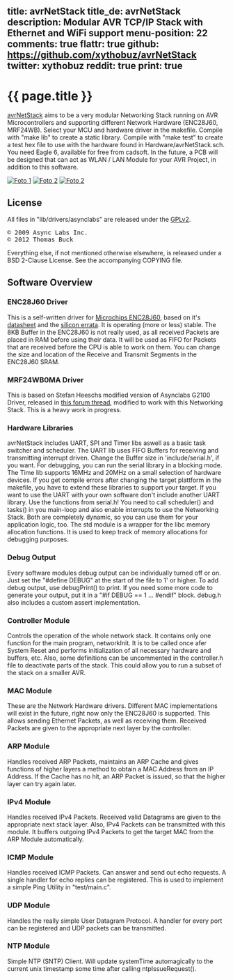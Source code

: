 title: avrNetStack
title_de: avrNetStack
description: Modular AVR TCP/IP Stack with Ethernet and WiFi support
menu-position: 22
comments: true
flattr: true
github: https://github.com/xythobuz/avrNetStack
twitter: xythobuz
reddit: true
print: true
---

# {{ page.title }}

[avrNetStack][github] aims to be a very modular Networking Stack running on AVR Microcontrollers and supporting different Network Hardware (ENC28J60, MRF24WB).
Select your MCU and hardware driver in the makefile.
Compile with "make lib" to create a static library.
Compile with "make test" to create a test hex file to use with the hardware found in Hardware/avrNetStack.sch. You need Eagle 6, available for free from cadsoft.
In the future, a PCB will be designed that can act as WLAN / LAN Module for your AVR Project, in addition to this software.

[![Foto 1][f1s]][f1]
[![Foto 2][f2s]][f2]
[![Foto 2][f3s]][f3]

## License

All files in "lib/drivers/asynclabs" are released under the [GPLv2][gplv2].

<pre>
&copy; 2009 Async Labs Inc.
&copy; 2012 Thomas Buck
</pre>

Everything else, if not mentioned otherwise elsewhere, is released under a BSD 2-Clause License. See the accompanying COPYING file.

## Software Overview

### ENC28J60 Driver

This is a self-written driver for [Microchips ENC28J60][enc], based on it's [datasheet][datasheet] and the [silicon errata][errata]. It is operating (more or less) stable.
The 8KB Buffer in the ENC28J60 is not really used, as all received Packets are placed in RAM before using their data. It will be used as FIFO for Packets that are received before the CPU is able to work on them.
You can change the size and location of the Receive and Transmit Segments in the ENC28J60 SRAM.

### MRF24WB0MA Driver

This is based on Stefan Heeschs modified version of Asynclabs G2100 Driver, released in [this forum thread][forum], modified to work with this Networking Stack. This is a heavy work in progress.

### Hardware Libraries

avrNetStack includes UART, SPI and Timer libs aswell as a basic task switcher and scheduler.
The UART lib uses FIFO Buffers for receiving and transmitting interrupt driven. Change the Buffer size in 'include/serial.h', if you want. For debugging, you can run the serial library in a blocking mode.
The Time lib supports 16MHz and 20MHz on a small selection of hardware devices. If you get compile errors after changing the target plattform in the makefile, you have to extend these libraries to support your target.
If you want to use the UART with your own software don't include another UART library. Use the functions from serial.h!
You need to call scheduler() and tasks() in you main-loop and also enable interrupts to use the Networking Stack. Both are completely dynamic, so you can use them for your application logic, too.
The std module is a wrapper for the libc memory allocation functions. It is used to keep track of memory allocations for debugging purposes.

### Debug Output

Every software modules debug output can be individually turned off or on. Just set the "#define DEBUG" at the start of the file to 1' or higher. To add debug output, use debugPrint() to print. If you need some more code to generate your output, put it in a "#if DEBUG == 1 ... #endif" block.
debug.h also includes a custom assert implementation.

### Controller Module

Controls the operation of the whole network stack. It contains only one function for the main program, networkInit. It is to be called once afer System Reset and performs initialization of all necessary hardware and buffers, etc. Also, some definitions can be uncommented in the controller.h file to deactivate parts of the stack. This could allow you to run a subset of the stack on a smaller AVR.

### MAC Module

These are the Network Hardware drivers. Different MAC implementations will exist in the future, right now only the ENC28J60 is supported. This allows sending Ethernet Packets, as well as receiving them. Received Packets are given to the appropriate next layer by the controller.

### ARP Module

Handles received ARP Packets, maintains an ARP Cache and gives functions of higher layers a method to obtain a MAC Address from an IP Address.
If the Cache has no hit, an ARP Packet is issued, so that the higher layer can try again later.

### IPv4 Module

Handles received IPv4 Packets. Received valid Datagrams are given to the appropriate next stack layer. Also, IPv4 Packets can be transmitted with this module.
It buffers outgoing IPv4 Packets to get the target MAC from the ARP Module automatically.

### ICMP Module

Handles received ICMP Packets. Can answer and send out echo requests.
A single handler for echo replies can be registered. This is used to implement a simple Ping Utility in "test/main.c".

### UDP Module

Handles the really simple User Datagram Protocol. A handler for every port can be registered and UDP packets can be transmitted.

### NTP Module

Simple NTP (SNTP) Client. Will update systemTime automagically to the current unix timestamp some time after calling ntpIssueRequest().

 [github]: https://github.com/xythobuz/avrNetStack
 [gplv2]: http://www.gnu.org/licenses/gpl-2.0.html
 [enc]: http://www.microchip.com/wwwproducts/Devices.aspx?dDocName=en022889
 [datasheet]: http://ww1.microchip.com/downloads/en/DeviceDoc/39662d.pdf
 [errata]: http://ww1.microchip.com/downloads/en/DeviceDoc/80349c.pdf
 [forum]: http://www.mikrocontroller.net/topic/175463#1945568
 [f1s]: img/net_small.jpg
 [f1]: img/net.jpg
 [f2s]: img/net2_small.jpg
 [f2]: img/net2.jpg
 [f3s]: img/teaser2_small.png
 [f3]: img/teaser2.png